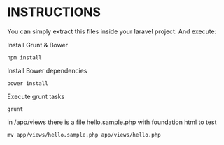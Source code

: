 # INSTRUCTIONS

You can simply extract this files inside your laravel project. And execute:

Install Grunt & Bower

`npm install`
 
Install Bower dependencies

`bower install`

Execute grunt tasks

`grunt`
 
in /app/views there is a file hello.sample.php with foundation html to test

`mv app/views/hello.sample.php app/views/hello.php`
